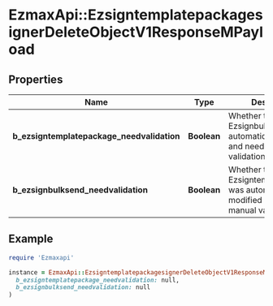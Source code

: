 # EzmaxApi::EzsigntemplatepackagesignerDeleteObjectV1ResponseMPayload

## Properties

| Name | Type | Description | Notes |
| ---- | ---- | ----------- | ----- |
| **b_ezsigntemplatepackage_needvalidation** | **Boolean** | Whether the Ezsignbulksend was automatically modified and needs a manual validation |  |
| **b_ezsignbulksend_needvalidation** | **Boolean** | Whether the Ezsigntemplatepackage was automatically modified and needs a manual validation |  |

## Example

```ruby
require 'Ezmaxapi'

instance = EzmaxApi::EzsigntemplatepackagesignerDeleteObjectV1ResponseMPayload.new(
  b_ezsigntemplatepackage_needvalidation: null,
  b_ezsignbulksend_needvalidation: null
)
```

